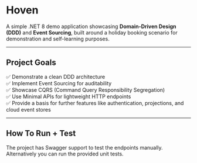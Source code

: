 ﻿# Hoven

A simple .NET 8 demo application showcasing **Domain-Driven Design (DDD)** and **Event Sourcing**, built around a holiday booking scenario for demonstration and self-learning purposes.

---

## Project Goals

✅ Demonstrate a clean DDD architecture  
✅ Implement Event Sourcing for auditability  
✅ Showcase CQRS (Command Query Responsibility Segregation)  
✅ Use Minimal APIs for lightweight HTTP endpoints  
✅ Provide a basis for further features like authentication, projections, and cloud event stores

---

## How To Run + Test

The project has Swagger support to test the endpoints manually. Alternatively you can run the provided unit tests.

